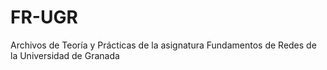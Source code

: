 # FR-UGR
Archivos de Teoría y Prácticas de la asignatura Fundamentos de Redes de la Universidad de Granada
